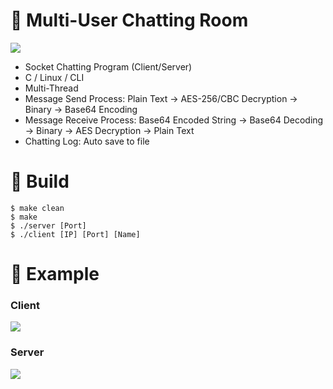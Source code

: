 # 📌 Multi-User Chatting Room

<img src="https://github.com/kafkaaaa/chat/assets/20926959/ebc9d66d-8e5d-4ee5-80f7-dafdfb5348ab">

- Socket Chatting Program (Client/Server)
- C / Linux / CLI
- Multi-Thread
- Message Send Process:  Plain Text -> AES-256/CBC Decryption -> Binary -> Base64 Encoding
- Message Receive Process:  Base64 Encoded String -> Base64 Decoding -> Binary -> AES Decryption -> Plain Text
- Chatting Log: Auto save to file
  

# 📌 Build
```
$ make clean
$ make
$ ./server [Port]
$ ./client [IP] [Port] [Name]
```

# 📌 Example

### Client
<img src="https://github.com/kafkaaaa/chat/assets/20926959/b9073422-1232-4a0c-8e7a-d73372a1c4c5">
  
### Server
<img src="https://github.com/kafkaaaa/chat/assets/20926959/f76cfd9c-23aa-4e8c-968e-ded6eed46465">




